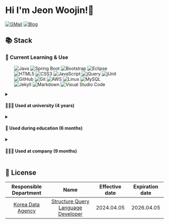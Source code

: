 <h1>Hi I'm Jeon Woojin!👋</h1>

[![GMail](https://img.shields.io/badge/Gmail-d14836?style=flat-square&logo=Gmail&logoColor=white&link=mailto:newwjsdnwls@gmail.com)](mailto:newwjsdnwls@gmail.com) [![Blog](https://img.shields.io/badge/tech%20Blog-e0edf8?style=flat-square&logo=Astro&logoColor=#BC52EE&link=https://techdoerwoojin.netlify.app)](https://techdoerwoojin.netlify.app)

<h2>📚 Stack</h2>

<h3>🚀 Current Learning & Use</h3>

&ensp;&ensp;&ensp;&ensp;<img alt="Java" src="https://img.shields.io/badge/java-%23ED8B00.svg?style=for-the-badge&logo=java&logoColor=white"/> <img alt="Spring Boot" src="https://img.shields.io/badge/spring Boot-%236DB33F.svg?style=for-the-badge&logo=spring Boot&logoColor=white"/> <img alt="Bootstrap" src="https://img.shields.io/badge/bootstrap-%23563D7C.svg?style=for-the-badge&logo=bootstrap&logoColor=white"/> <img alt="Eclipse" src="https://img.shields.io/badge/eclipse-%230081CB.svg?style=for-the-badge&logo=eclipse&logoColor=white"/> <br>
&ensp;&ensp;&ensp;&ensp;<img alt="HTML5" src="https://img.shields.io/badge/html5-%23E34F26.svg?style=for-the-badge&logo=html5&logoColor=white"/> <img alt="CSS3" src="https://img.shields.io/badge/css3-%231572B6.svg?style=for-the-badge&logo=css3&logoColor=white"/> <img alt="JavaScript" src="https://img.shields.io/badge/javascript-%23323330.svg?style=for-the-badge&logo=javascript&logoColor=%23F7DF1E"/> <img alt="jQuery" src="https://img.shields.io/badge/jquery-%230769AD.svg?style=for-the-badge&logo=jquery&logoColor=white"/> <img alt="jUnit" src="https://img.shields.io/badge/jUnit-%238A4182.svg?style=for-the-badge&logo=jUnit&logoColor=white"/><br>
&ensp;&ensp;&ensp;&ensp;<img alt="GitHub" src="https://img.shields.io/badge/github-%23121011.svg?style=for-the-badge&logo=github&logoColor=white"/> <img alt="Git" src="https://img.shields.io/badge/git-%23F05033.svg?style=for-the-badge&logo=git&logoColor=white"/> <img alt="AWS" src="https://img.shields.io/badge/AWS-%23FF9900.svg?style=for-the-badge&logo=amazon-aws&logoColor=white"/> <img alt="Linux" src="https://img.shields.io/badge/Linux-FCC624?style=for-the-badge&logo=linux&logoColor=black"> <img alt="MySQL" src="https://img.shields.io/badge/mysql-%2300f.svg?style=for-the-badge&logo=mysql&logoColor=white"/> <br>
&ensp;&ensp;&ensp;&ensp;<img alt="Jekyll" src="https://img.shields.io/badge/jekyll-%23CC342D.svg?style=for-the-badge&logo=jekyll&logoColor=white"/> <img alt="Markdown" src="https://img.shields.io/badge/markdown-%23000000.svg?style=for-the-badge&logo=markdown&logoColor=white"/> <img alt="Visual Studio Code" src="https://img.shields.io/badge/Visual Studio Code-0078d7.svg?style=for-the-badge&logo=visual-studio-code&logoColor=white"/>

  <details>
    <summary>
      <h4>👨🏻‍🎓 Used at university (4 years)</h4>
    </summary>
    &ensp;&ensp;&ensp;&ensp;<img alt="Arduino" src="https://img.shields.io/badge/-Arduino-00979D?style=for-the-badge&logo=Arduino&logoColor=white"/> <img alt="Raspberry Pi" src="https://img.shields.io/badge/-RaspberryPi-C51A4A?style=for-the-badge&logo=Raspberry-Pi"/> 
  </details>
  <details>
    <summary>
      <h4>🏫 Used during education (6 months)</h4>
    </summary>
    &ensp;&ensp;&ensp;&ensp;<img alt="Java" src="https://img.shields.io/badge/java-%23ED8B00.svg?style=for-the-badge&logo=java&logoColor=white"/> <img alt="Spring" src="https://img.shields.io/badge/spring-%236DB33F.svg?style=for-the-badge&logo=spring&logoColor=white"/> <img alt="Eclipse" src="https://img.shields.io/badge/eclipse-%230081CB.svg?style=for-the-badge&logo=eclipse&logoColor=white"/> <img alt="MySQL" src="https://img.shields.io/badge/mysql-%2300f.svg?style=for-the-badge&logo=mysql&logoColor=white"/> <br>
    &ensp;&ensp;&ensp;&ensp;<img alt="HTML5" src="https://img.shields.io/badge/html5-%23E34F26.svg?style=for-the-badge&logo=html5&logoColor=white"/> <img alt="CSS3" src="https://img.shields.io/badge/css3-%231572B6.svg?style=for-the-badge&logo=css3&logoColor=white"/> <img alt="SASS" src="https://img.shields.io/badge/SASS-hotpink.svg?style=for-the-badge&logo=SASS&logoColor=white"/> <img alt="JavaScript" src="https://img.shields.io/badge/javascript-%23323330.svg?style=for-the-badge&logo=javascript&logoColor=%23F7DF1E"/> <img alt="jQuery" src="https://img.shields.io/badge/jquery-%230769AD.svg?style=for-the-badge&logo=jquery&logoColor=white"/><br>
    &ensp;&ensp;&ensp;&ensp;<img alt="Python" src="https://img.shields.io/badge/python-%2314354C.svg?style=for-the-badge&logo=python&logoColor=white"/> <img alt="Django" src="https://img.shields.io/badge/django-%23092E20.svg?style=for-the-badge&logo=django&logoColor=white"/> <img alt="OpenCV" src="https://img.shields.io/badge/opencv-%23white.svg?style=for-the-badge&logo=opencv&logoColor=white"/> <img alt="PyCharm" src="https://img.shields.io/badge/pycharm-143?style=for-the-badge&logo=pycharm&logoColor=black&color=black&labelColor=green"/> <br>
    &ensp;&ensp;&ensp;&ensp;<img alt="TensorFlow" src="https://img.shields.io/badge/TensorFlow-%23FF6F00.svg?style=for-the-badge&logo=TensorFlow&logoColor=white" /> <img alt="Pandas" src="https://img.shields.io/badge/pandas-%23150458.svg?style=for-the-badge&logo=pandas&logoColor=white" /> <img alt="NumPy" src="https://img.shields.io/badge/numpy-%23013243.svg?style=for-the-badge&logo=numpy&logoColor=white" /> <img alt="Jupyter" src="https://img.shields.io/badge/Jupyter-%23F37626.svg?style=for-the-badge&logo=Jupyter&logoColor=white" /> <br>
    &ensp;&ensp;&ensp;&ensp;<img alt="GitHub" src="https://img.shields.io/badge/github-%23121011.svg?style=for-the-badge&logo=github&logoColor=white"/> <img alt="Git" src="https://img.shields.io/badge/git-%23F05033.svg?style=for-the-badge&logo=git&logoColor=white"/> <img alt="AWS" src="https://img.shields.io/badge/AWS-%23FF9900.svg?style=for-the-badge&logo=amazon-aws&logoColor=white"/> <img alt="Linux" src="https://img.shields.io/badge/Linux-FCC624?style=for-the-badge&logo=linux&logoColor=black">
  </details>
  <details>
    <summary>
      <h4>👨🏻‍💼 Used at company (9 months)</h4>
    </summary>
     &ensp;&ensp;&ensp;&ensp;<img alt="React" src="https://img.shields.io/badge/react-%2320232a.svg?style=for-the-badge&logo=react&logoColor=%2361DAFB"/> <img alt="TypeScript" src="https://img.shields.io/badge/typescript-%23007ACC.svg?style=for-the-badge&logo=typescript&logoColor=white"/> <img alt="Node JS" src="https://img.shields.io/badge/node.js-%2343853D.svg?style=for-the-badge&logo=node-dot-js&logoColor=white"/> <img alt="MySQL" src="https://img.shields.io/badge/mysql-%2300f.svg?style=for-the-badge&logo=mysql&logoColor=white"/> <img alt="MongoDB" src ="https://img.shields.io/badge/MongoDB-%234ea94b.svg?style=for-the-badge&logo=mongodb&logoColor=white"/> <br>
    &ensp;&ensp;&ensp;&ensp;<img alt="Material UI" src="https://img.shields.io/badge/material ui-%230081CB.svg?style=for-the-badge&logo=material-ui&logoColor=white"/> <img alt="Styled Components" src="https://img.shields.io/badge/styled--components-DB7093?style=for-the-badge&logo=styled-components&logoColor=white"/> <img alt="TailwindCSS" src="https://img.shields.io/badge/tailwind css-%2338B2AC.svg?style=for-the-badge&logo=tailwind-css&logoColor=white"/> <img alt="Webpack" src="https://img.shields.io/badge/webpack-%238DD6F9.svg?style=for-the-badge&logo=webpack&logoColor=black" /> <br>
    &ensp;&ensp;&ensp;&ensp;<img alt="IntelliJ IDEA" src="https://img.shields.io/badge/IntelliJ IDEA-000000.svg?style=for-the-badge&logo=intellij-idea&logoColor=white"/> <img alt="Figma" src="https://img.shields.io/badge/figma-%23F24E1E.svg?style=for-the-badge&logo=figma&logoColor=white"/> <img alt="GitLab" src="https://img.shields.io/badge/gitlab-%23181717.svg?style=for-the-badge&logo=gitlab&logoColor=white"/>
  </details>

<h2>🪪 License</h2>

| Responsible Department |                Name                | Effective date | Expiration date |
|:----------------------:|:----------------------------------:|:--------------:|:---------------:|
|    [Korea Data Agency](https://www.kdata.or.kr/)   | [Structure Query Language Developer](https://www.dataq.or.kr/www/sub/a_04.do) |   2024.04.05   |    2026.04.05   |

